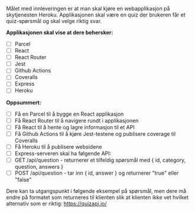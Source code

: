 Målet med innleveringen er at man skal kjøre en webapplikasjon på skytjenesten Heroku. Applikasjonen skal være en quiz der brukeren får et quiz-spørsmål og skal velge riktig svar.

**Applikasjonen skal vise at dere behersker:**
- [ ] Parcel
- [ ] React
- [ ] React Router
- [ ] Jest
- [ ] Github Actions
- [ ] Coveralls
- [ ] Express
- [ ] Heroku

**Oppsummert:**
- [ ] Få en Parcel til å bygge en React applikasjon
- [ ] Få React Router til å navigere rundt i applikasjonen
- [ ] Få React til å hente og lagre informasjon til et API
- [ ] Få Github Actions til å kjøre Jest-testene og publisere coverage til Coveralls
- [ ] Få Heroku til å publisere websidene
- [ ] Express-serveren skal ha følgende API:
- [ ] GET /api/question - returnerer et tilfeldig spørsmål med { id, category, question, answers }
- [ ] POST /api/question - tar inn { id, answer } og returnerer "true" eller "false"

Dere kan ta utgangspunkt i følgende eksempel på spørsmål, men dere må endre på formatet som returneres til klienten slik at klienten ikke vet hvilket alternativ som er riktig: https://quizapi.io/
